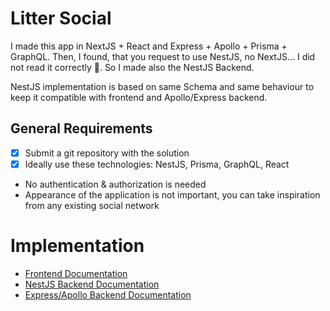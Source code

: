 # Litter Social 

I made this app in NextJS + React and Express + Apollo + Prisma + GraphQL.
Then, I found, that you request to use NestJS, no NextJS...
I did not read it correctly 🤦. So I made also the NestJS Backend. 

NestJS implementation is based on same Schema and same 
behaviour to keep it compatible with frontend and Apollo/Express backend.

## General Requirements
- [x] Submit a git repository with the solution
- [x] Ideally use these technologies: NestJS, Prisma, GraphQL, React
- No authentication & authorization is needed
- Appearance of the application is not important, you can take inspiration from any
  existing social network

# Implementation 
- [Frontend Documentation](frontend/README.md)
- [NestJS Backend Documentation](backend-nest/README.md)
- [Express/Apollo Backend Documentation](backend/README.md)